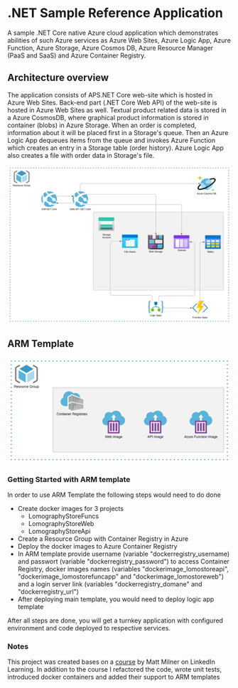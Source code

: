 # .NET Sample Reference Application

A sample .NET Core native Azure cloud application which demonstrates abilities of such Azure services as Azure Web Sites, Azure Logic App, Azure Function, Azure Storage, Azure Cosmos DB, Azure Resource Manager (PaaS and SaaS) and Azure Container Registry.

## Architecture overview

The application consists of APS.NET Core web-site which is hosted in Azure Web Sites. Back-end part (.NET Core Web API) of the web-site is hosted in Azure Web Sites as well. Textual product related data is stored in a Azure CosmosDB, where graphical product information is stored in container (blobs) in Azure Storage. When an order is completed, information about it will be placed first in a Storage's queue. Then an Azure Logic App dequeues items from the queue and invokes Azure Function which creates an entry in a Storage table (order history). Azure Logic App also creates a file with order data in Storage's file.

![](Images/Architecture_overview.svg)

## ARM Template

![](Images/Container_Registry.svg)

### Getting Started with ARM template

In order to use ARM Template the following steps would need to do done

- Create docker images for 3 projects
  * LomographyStoreFuncs
  * LomographyStoreWeb
  * LomographyStoreApi
- Create a Resource Group with Container Registry in Azure
- Deploy the docker images to Azure Container Registry
- In ARM template provide username (variable "dockerregistry_username) and passwort (variable "dockerregistry_password") to access Container Registry, docker images names (variables "dockerimage_lomostoreapi", "dockerimage_lomostorefuncapp" and "dockerimage_lomostoreweb") and a login server link (variables "dockerregistry_domane" and "dockerregistry_url")
- After deploying main template, you would need to deploy logic app template

After all steps are done, you will get a turnkey application with configured environment and code deployed to respective services.

### Notes

This project was created bases on a [course](https://www.linkedin.com/learning/building-a-web-application-on-microsoft-azure) by  Matt Milner on LinkedIn Learning.
In addition to the course I refactored the code, wrote unit tests, introduced docker containers and added their support to ARM templates



